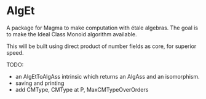 # AlgEt
A package for Magma to make computation with étale algebras.
The goal is to make the Ideal Class Monoid algorithm available.

This will be built using direct product of number fields as core, for superior speed.

TODO:
- an AlgEtToAlgAss intrinsic which returns an AlgAss and an isomorphism.
- saving and printing
- add CMType, CMType at P, MaxCMTypeOverOrders

